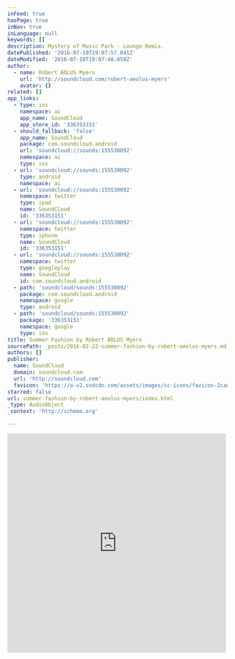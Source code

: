 ```yaml
---
inFeed: true
hasPage: true
inNav: true
inLanguage: null
keywords: []
description: Mystery of Music Park - Lounge Remix.
datePublished: '2016-07-10T19:07:57.041Z'
dateModified: '2016-07-10T19:07:48.058Z'
author:
  - name: Robert ÆOLUS Myers
    url: 'http://soundcloud.com/robert-aeolus-myers'
    avatar: {}
related: []
app_links:
  - type: ios
    namespace: ai
    app_name: SoundCloud
    app_store_id: '336353151'
  - should_fallback: 'false'
    app_name: SoundCloud
    package: com.soundcloud.android
    url: 'soundcloud://sounds:155530092'
    namespace: ai
    type: ios
  - url: 'soundcloud://sounds:155530092'
    type: android
    namespace: ai
  - url: 'soundcloud://sounds:155530092'
    namespace: twitter
    type: ipad
    name: SoundCloud
    id: '336353151'
  - url: 'soundcloud://sounds:155530092'
    namespace: twitter
    type: iphone
    name: SoundCloud
    id: '336353151'
  - url: 'soundcloud://sounds:155530092'
    namespace: twitter
    type: googleplay
    name: SoundCloud
    id: com.soundcloud.android
  - path: 'soundcloud/sounds:155530092'
    package: com.soundcloud.android
    namespace: google
    type: android
  - path: 'soundcloud/sounds:155530092'
    package: '336353151'
    namespace: google
    type: ios
title: Summer Fashion by Robert ÆOLUS Myers
sourcePath: _posts/2016-02-22-summer-fashion-by-robert-aeolus-myers.md
authors: []
publisher:
  name: SoundCloud
  domain: soundcloud.com
  url: 'http://soundcloud.com'
  favicon: 'https://a-v2.sndcdn.com/assets/images/sc-icons/favicon-2cadd14b.ico'
starred: false
url: summer-fashion-by-robert-aeolus-myers/index.html
_type: AudioObject
_context: 'http://schema.org'

---
```

<iframe src="https://cdn.embedly.com/widgets/media.html?src=https%3A%2F%2Fw.soundcloud.com%2Fplayer%2F%3Fvisual%3Dtrue%26url%3Dhttp%253A%252F%252Fapi.soundcloud.com%252Ftracks%252F155530092%26show_artwork%3Dtrue&amp;url=https%3A%2F%2Fsoundcloud.com%2Frobert-aeolus-myers%2Fsummer-fashion&amp;image=http%3A%2F%2Fi1.sndcdn.com%2Fartworks-000083103707-omtc0j-t500x500.jpg&amp;key=b7d04c9b404c499eba89ee7072e1c4f7&amp;type=text%2Fhtml&amp;schema=soundcloud" width="500" height="500" scrolling="no" frameborder="0" allowfullscreen="allowfullscreen" style=""></iframe>